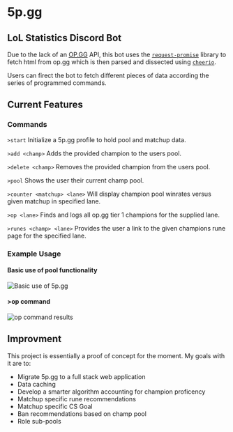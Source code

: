 # 5p.gg

## LoL Statistics Discord Bot
Due to the lack of an [OP.GG](op.gg) API, this bot uses the [`request-promise`](https://www.npmjs.com/package/request-promise) library to fetch html from op.gg which is then parsed and dissected using [`cheerio`](https://www.npmjs.com/package/cheerio).

Users can firect the bot to fetch different pieces of data according the series of programmed commands.
## Current Features

### Commands 

```>start``` Initialize a 5p.gg profile to hold pool and matchup data.


```>add <champ>``` Adds the provided champion to the users pool.


```>delete <champ>``` Removes the provided champion from the users pool.


```>pool``` Shows the user their current champ pool.


```>counter <matchup> <lane>``` Will display champion pool winrates versus given matchup in specified lane.


```>op <lane>``` Finds and logs all op.gg tier 1 champions for the supplied lane.

```>runes <champ> <lane>``` Provides the user a link to the given champions rune page for the specified lane.
### Example Usage
#### Basic use of pool functionality
![Basic use of 5p.gg](https://i.gyazo.com/2544ba1f83e66e656df102826d9b2444.png)


#### >op <role> command
![op command results](https://i.gyazo.com/188f6827f8331eab4e2d233ea0c3d849.png)


## Improvment
This project is essentially a proof of concept for the moment. My goals with it are to:
* Migrate 5p.gg to a full stack web application
* Data caching
* Develop a smarter algorithm accounting for champion proficency
* Matchup specific rune recommendations
* Matchup specific CS Goal
* Ban recommendations based on champ pool
* Role sub-pools

